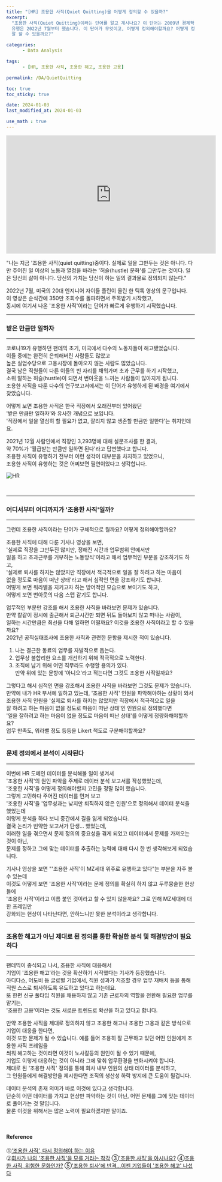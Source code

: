 ```yaml
---
title: "[HR] 조용한 사직(Quiet Quitting)을 어떻게 정의할 수 있을까?"
excerpt:
  "조용한 사직(Quiet Quitting)이라는 단어를 알고 계시나요? 이 단어는 2009년 경제학 심포지엄에서 처음 등장했지만,
  유행은 2022년 7월부터 했습니다. 이 단어가 무엇이고, 어떻게 정의해야할까요? 어떻게 정의해야 이것과 관련한 데이터 분석을
  잘 할 수 있을까요?"

categories:
      - Data Analysis

tags:
      - [HR, 조용한 사직, 조용한 해고, 조용한 고용]

permalink: /DA/QuietQuitting

toc: true
toc_sticky: true

date: 2024-01-03
last_modified_at: 2024-01-03

use_math : true
---
```


<iframe width="560" height="315" src="https://www.youtube.com/embed/0_rBWNPdtAI?si=C3JF834zxJsITfi1" title="YouTube video player" frameborder="0" allow="accelerometer; autoplay; clipboard-write; encrypted-media; gyroscope; picture-in-picture; web-share" allowfullscreen></iframe>

<br>

"나는 지금 '조용한 사직(quiet quitting)중이다. 실제로 일을 그만두는 것은 아니다.
다만 주어진 일 이상의 노동과 열정을 바라는 '허슬(hustle) 문화'를 그만두는 것이다.
일은 당신의 삶이 아니다. 당신의 가치는 당신이 하는 일의 결과물로 정의되지 않는다."

2022년 7월, 미국의 20대 엔지니어 자이들 플린이 올린 한 틱톡 영상의 문구입니다.  
이 영상은 순식간에 350만 조회수를 돌파하면서 주목받기 시작했고,  
동시에 여기서 나온 '조용한 사직'이라는 단어가 빠르게 유행하기 시작했습니다.  

---
### 받은 만큼만 일하자
---

코로나19가 유행하던 팬데믹 초기, 미국에서 다수의 노동자들이 해고됐었습니다.  
이들 중에는 완전히 은퇴해버린 사람들도 많았고  
높은 실업수당으로 고용시장에 돌아오지 않는 사람도 많았습니다.  
결국 남은 직원들이 다른 이들의 빈 자리를 채워가며 초과 근무를 하기 시작했고,  
소위 말하는 허슬(hustle)이 되면서 번아웃을 느끼는 사람들이 많아지게 됩니다.  
조용한 사직을 다룬 다수의 연구보고서에서는 이 단어가 유행하게 된 배경을 여기에서 찾았습니다.  

어떻게 보면 조용한 사직은 한국 직장에서 오래전부터 있어왔던  
'받은 만큼만 일하자'와 유사한 개념으로 보입니다.  
'직장에서 일을 열심히 할 필요가 없고, 잘리지 않고 생존할 만큼만 일한다'는 취지인데요.  

2021년 12월 사람인에서 직장인 3,293명에 대해 설문조사를 한 결과,  
약 70%가 '월급받는 만큼만 일하면 된다'라고 답변했다고 합니다.  
조용한 사직이 유행하기 전부터 이런 생각이 대부분을 차지하고 있었으니,  
조용한 사직이 유행하는 것은 어찌보면 필연이었다고 생각합니다.  
  
![HR](https://github.com/hoon-bari/ByteDegree/assets/121400054/18961f0d-4011-400f-8dba-86f64724c246)
  
<br>

---
### 어디서부터 어디까지가 '조용한 사직'일까?
---

그런데 조용한 사직이라는 단어가 구체적으로 뭘까요? 어떻게 정의해야할까요?  
  
조용한 사직에 대해 다룬 기사나 영상을 보면,  
'실제로 직장을 그만두진 않지만, 정해진 시간과 업무범위 안에서만  
일을 하고 초과근무를 거부하는 노동방식'이라고 해서 업무적인 부분을 강조하기도 하고,  
'실제로 퇴사를 하지는 않았지만 직장에서 적극적으로 일을 잘 하려고 하는 마음이  
없을 정도로 마음이 떠난 상태'라고 해서 심적인 면을 강조하기도 합니다.  
어떻게 보면 워라밸을 지키고자 하는 방어적인 모습으로 보이기도 하고,  
어떻게 보면 번아웃의 다음 스텝 같기도 합니다.  

업무적인 부분만 강조를 해서 조용한 사직을 바라보면 문제가 있습니다.  
만약 칼같이 정시에 출근해서 퇴근시간만 되면 뒤도 돌아보지 않고 떠나는 사람이,  
일하는 시간만큼은 최선을 다해 일하면 어떨까요? 이것을 조용한 사직이라고 할 수 있을까요?  
2021년 공직실태조사에 조용한 사직과 관련한 문항을 제시한 적이 있습니다.  
1. 나는 결근한 동료의 업무를 자발적으로 돕는다.
2. 업무상 불합리한 요소를 개선하기 위해 적극적으로 노력한다.
3. 조직에 남기 위해 어떤 직무라도 수행할 용의가 있다.  
만약 위에 있는 문항에 '아니오'라고 적는다면 그것도 조용한 사직일까요?  

그렇다고 해서 심적인 면을 강조해서 조용한 사직을 바라보면 그것도 문제가 있습니다.  
만약에 내가 HR 부서에 일하고 있는데, '조용한 사직' 인원을 파악해야하는 상황이 와서
조용한 사직 인원을 '실제로 퇴사를 하지는 않았지만 직장에서 적극적으로 일을  
잘 하려고 하는 마음이 없을 정도로 마음이 떠난 상태'인 인원으로 정의했다면  
'일을 잘하려고 하는 마음이 없을 정도로 마음이 떠난 상태'를 어떻게 정량화해야할까요?  
업무 만족도, 워라밸 정도 등등을 Likert 척도로 구분해야할까요?  

---
### 문제 정의에서 분석이 시작된다
---

이번에 HR 도메인 데이터를 분석해볼 일이 생겨서  
'조용한 사직'의 원인 파악을 주제로 데이터 분석 보고서를 작성했었는데,  
'조용한 사직'을 어떻게 정의해야할지 고민을 정말 많이 했습니다.  
그렇게 고민하다 주어진 데이터를 먼저 보고  
'조용한 사직'을 '업무성과는 낮지만 퇴직하지 않은 인원'으로 정의해서 데이터 분석을 했었는데   
이렇게 분석을 하다 보니 중간에서 길을 잃게 되었습니다.  
결국 논리가 빈약한 보고서가 탄생... 했었는데,  
이러한 일을 겪으면서 문제 정의의 중요성을 겪게 되었고 데이터에서 문제를 가져오는 것이 아닌,  
문제를 정하고 그에 맞는 데이터를 추출하는 능력에 대해 다시 한 번 생각해보게 되었습니다.

기사나 영상을 보면 "'조용한 사직'이 MZ세대 위주로 유행하고 있다"는 부분을 자주 볼 수 있는데  
이것도 어떻게 보면 '조용한 사직'이라는 문제 정의를 확실히 하지 않고 두루뭉술한 현상들에  
'조용한 사직'이라고 이름 붙인 것이라고 할 수 있지 않을까요? 그로 인해 MZ세대에 대한 프레임만  
강화되는 현상이 나타난다면, 안하느니만 못한 분석이라고 생각합니다.  

---
### 조용한 해고가 아닌 제대로 된 정의를 통한 확실한 분석 및 해결방안이 필요하다
---

팬데믹이 종식되고 나서, 조용한 사직에 대응해서  
기업이 '조용한 해고'라는 것을 확산하기 시작했다는 기사가 등장했습니다.  
아디다스, 어도비 등 글로벌 기업에서, 직원 성과가 저조할 경우 업무 재배치 등을 통해  
직원 스스로 퇴사하도록 유도하고 있다고 하는데요.  
또 한편 신규 풀타임 직원을 채용하지 않고 기존 근로자의 역할을 전환해 필요한 업무를 맡기는,  
'조용한 고용'이라는 것도 새로운 트렌드로 확산을 하고 있다고 합니다.

만약 조용한 사직을 제대로 정의하지 않고 조용한 해고나 조용한 고용과 같은 방식으로 기업이 대응을 한다면,  
이것 또한 문제가 될 수 있습니다. 예를 들어 조용히 잘 근무하고 있던 어떤 인원에게 조용한 사직 프레임을   
씌워 해고하는 것이라면 이것이 노사갈등의 원인이 될 수 있기 때문에,  
기업도 이렇게 대응하는 것이 아니라 그에 맞춰 업무환경을 변화시켜야 합니다.  
제대로 된 '조용한 사직' 정의를 통해 회사 내부 인원의 상태 데이터를 분석하고,  
그 인원들에게 해결방안을 제시한다면 조직의 생산성 하락 방지에 큰 도움이 될겁니다.

데이터 분석의 존재 의미가 바로 이것에 있다고 생각합니다.  
단순히 어떤 데이터를 가지고 현상만 파악하는 것이 아닌, 어떤 문제를 그에 맞는 데이터로 풀어가는 것 말입니다.  
물론 이것을 위해서는 많은 노력이 필요하겠지만 말이죠.  

<br>

#### Reference

⓵[‘조용한 사직’, 다시 정의해야 하는 이유]('https://www.sisaweek.com/news/articleView.html?idxno=203253')  
⓶[회사가 나의 '조용한 사직'을 모를 거라는 착각]('https://www.hankookilbo.com/News/Read/A2023022409220003375?rPrev=A2023041411300000431')
③['조용한 사직'을 아시나요?]('https://www.saramin.co.kr/zf_user/hr-magazine/view?hr_idx=979')
④[조용한 사직, 위험한 문화인가?]('http://www.koreasisailbo.com/1005878')
⑤['조용한 퇴사'에 반격…이젠 기업들이 '조용한 해고' 나섰다]('https://www.joongang.co.kr/article/25188463#home')

